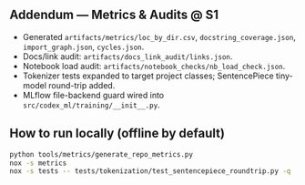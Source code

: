 ## Addendum — Metrics & Audits @ S1
- Generated `artifacts/metrics/loc_by_dir.csv`, `docstring_coverage.json`, `import_graph.json`, `cycles.json`.
- Docs/link audit: `artifacts/docs_link_audit/links.json`.
- Notebook load audit: `artifacts/notebook_checks/nb_load_check.json`.
- Tokenizer tests expanded to target project classes; SentencePiece tiny-model round-trip added.
- MLflow file-backend guard wired into `src/codex_ml/training/__init__.py`.

## How to run locally (offline by default)
```bash
python tools/metrics/generate_repo_metrics.py
nox -s metrics
nox -s tests -- tests/tokenization/test_sentencepiece_roundtrip.py -q
```
